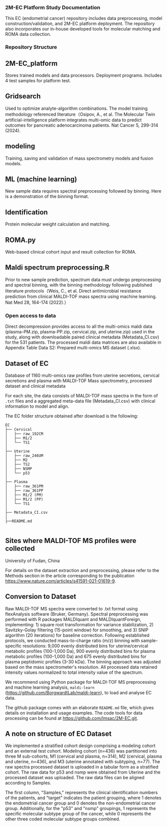 ### 2M-EC Platform Study Documentation

This EC (endometrial cancer) repository includes data preprocessing, model construction/validation, and 2M-EC platform deployment. The repository also incorporates our in-house developed tools for molecular matching and ROMA data collection.

### Repository Structure

## 2M-EC_platform
Stores trained models and data processors. Deployment programs. Includes 4 test samples for platform test.

## Gridsearch
Used to optimize analyte-algorithm combinations. The model training methodology referenced literature（Osipov, A., et al. The Molecular Twin artificial-intelligence platform integrates multi-omic data to predict outcomes for pancreatic adenocarcinoma patients. Nat Cancer 5, 299-314 (2024).

## modeling
Training, saving and validation of mass spectrometry models and fusion models. 

## ML (machine learning)
New sample data requires spectral preprocessing followed by binning. Here is a demonstration of the binning format.

## Identification
Protein molecular weight calculation and matching.

## ROMA.py
Web-based clinical cohort input and result collection for ROMA.

## Maldi spectrum preprocessing.R 
Prior to new sample prediction, spectrum data must undergo preprocessing and spectral binning, with the binning methodology following published literature protocols（Weis, C., et al. Direct antimicrobial resistance prediction from clinical MALDI-TOF mass spectra using machine learning. Nat Med 28, 164-174 (2022).）

### Open access to data
Direct decompression provides access to all the multi-omics maldi data (plasma-PM.zip, plasma-PP.zip, cervical.zip, and uterine.zip) used in the study, along with downloadable paired clinical metadata (Metadata_CI.csv) for the 531 patients. The processed maldi data matrices are also available in Appendix Table Data S2: Prepared multi-omics MS dataset (.xlsx).

## Dataset of EC

Database of 1160 multi-omics raw profiles from uterine secretions, cervical secretions and plasma with MALDI-TOF Mass spectrometry, processed dataset and clinical metadata

For each site, the data consists of MALDI-TOF mass spectra in the form of `.txt` files and a aggregated meta-data file (Metadata_CI.csv) with clinical information to model and align.


The EC folder structure obtained after download is the following:
```
EC
├── Cervical 
│   ├── raw_192CM
│   ├── M1/2
│   └── TS1
│
├── Uterine
│   ├── raw_246UM
│   ├── M2
│   ├── TS2
│   ├── NSMP
│   └── p53
│
├── Plasma
│   ├── raw_361PM
│   ├── raw_361PP
│   ├── M1/2 (PM)
│   ├── M1/2 (PP)
│   └── TS1
│
├── Metadata_CI.csv
│
├──README.md


```

## Sites where MALDI-TOF MS profiles were collected

  University of Fudan, China

For details on the dataset extraction and preprocessing, please refer to the Methods section in the article corresponding to the publication https://www.nature.com/articles/s41591-021-01619-9. 

## Conversion to Dataset

Raw MALDI-TOF MS spectra were converted to .txt format using flexAnalysis software (Bruker, Germany). Spectral preprocessing was performed with R packages MALDIquant and MALDIquantForeign, implementing: 1) square root transformation for variance stabilization, 2) Savitzky-Golay filtering (15-point window) for smoothing, and 3) SNIP algorithm (20 iterations) for baseline correction.
Following established protocols, we conducted mass-to-charge ratio (m/z) binning with sample-specific resolutions: 9,000 evenly distributed bins for uterine/cervical metabolic profiles (100-1,000 Da), 900 evenly distributed bins for plasma metabolic profiles (100-1,000 Da) and 675 evenly distributed bins for plasma peptidomic profiles (3-30 kDa). The binning approach was adjusted based on the mass spectrometer's resolution. All processed data retained intensity values normalized to total intensity value of the spectrum.

We recommend using Python package for MALDI-TOF MS preprocessing and machine learning analysis, `maldi-learn` (https://github.com/BorgwardtLab/maldi-learn), to load and analyse EC data.

The github package comes with an elaborate `README.md` file, which gives details on installation and usage examples.
The code tools for data processing can be found at https://github.com/lmsac/2M-EC.git.


## A note on structure of EC Dataset

We implemented a stratified cohort design comprising a modeling cohort and an external test cohort. Modeling cohort (n=436) was partitioned into three M sub-cohorts, M1 (cervical and plasma, n=314), M2 (cervical, plasma and uterine, n=436), and M3 (uterine annotated with subtyping, n=77). The raw spectra processed dataset is uploaded in a tabular form as a stratified cohort. The raw data for p53 and nsmp were obtained from Uterine and the processed dataset was uploaded. The raw data files can be aligned according to Samples.

The first column, "Samples," represents the clinical identification numbers of the patients, and "target" indicates the patient grouping, where 1 denotes the endometrial cancer group and 0 denotes the non-endometrial cancer group. Additionally, for the "p53" and "nsmp" groupings, 1 represents the specific molecular subtype group of the cancer, while 0 represents the other three coded molecular subtype groups combined.


